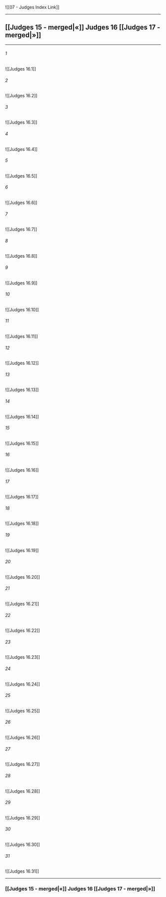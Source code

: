 ![[07 - Judges Index Link]]

---
##  [[Judges 15 - merged|«]] Judges 16 [[Judges 17 - merged|»]]

---

###### 1
![[Judges 16.1]] 

###### 2
![[Judges 16.2]] 

###### 3
![[Judges 16.3]] 

###### 4
![[Judges 16.4]]

###### 5 
![[Judges 16.5]] 

###### 6
![[Judges 16.6]] 

###### 7
![[Judges 16.7]] 

###### 8
![[Judges 16.8]] 

###### 9
![[Judges 16.9]] 

###### 10
![[Judges 16.10]] 

###### 11
![[Judges 16.11]] 

###### 12
![[Judges 16.12]]

###### 13
![[Judges 16.13]] 

###### 14
![[Judges 16.14]] 

###### 15
![[Judges 16.15]]

###### 16
![[Judges 16.16]] 

###### 17
![[Judges 16.17]]

###### 18
![[Judges 16.18]] 

###### 19
![[Judges 16.19]] 

###### 20
![[Judges 16.20]]

###### 21
![[Judges 16.21]] 

###### 22
![[Judges 16.22]] 

###### 23
![[Judges 16.23]]

###### 24
![[Judges 16.24]] 

###### 25
![[Judges 16.25]]

###### 26
![[Judges 16.26]] 

###### 27
![[Judges 16.27]] 

###### 28
![[Judges 16.28]]

###### 29
![[Judges 16.29]] 

###### 30
![[Judges 16.30]] 

###### 31
![[Judges 16.31]] 


---
###  [[Judges 15 - merged|«]] Judges 16 [[Judges 17 - merged|»]]